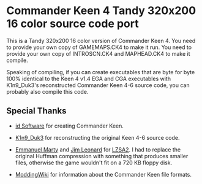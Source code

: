 # Commander Keen 4 Tandy 320x200 16 color source code port
This is a Tandy 320x200 16 color version of Commander Keen 4.
You need to provide your own copy of GAMEMAPS.CK4 to make it run.
You need to provide your own copy of INTROSCN.CK4 and MAPHEAD.CK4 to make it compile.

Speaking of compiling, if you can create executables that are byte for byte 100% identical
to the Keen 4 v1.4 EGA and CGA executables with K1n9_Duk3's reconstructed Commander Keen 4-6 source code, you can probably also compile this code.

## Special Thanks
* [id Software](https://idsoftware.com) for creating Commander Keen.

* [K1n9_Duk3](https://k1n9duk3.shikadi.net) for reconstructing the original Keen 4-6 source code.

* [Emmanuel Marty](https://github.com/emmanuel-marty) and [Jim Leonard](https://github.com/MobyGamer) for [LZSA2](https://github.com/emmanuel-marty/lzsa).
I had to replace the original Huffman compression with something that produces smaller files, otherwise the game wouldn't fit on a 720 KB floppy disk.

* [ModdingWiki](https://moddingwiki.shikadi.net) for information about the Commander Keen file formats.